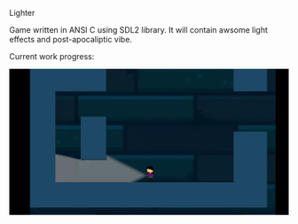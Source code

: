 Lighter

Game written in ANSI C using SDL2 library.
It will contain awsome light effects and post-apocaliptic vibe.

Current work progress:


![A test image](screenshot.gif)
